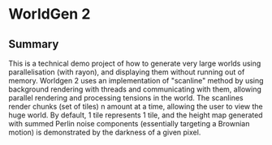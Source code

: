 # WorldGen 2

## Summary

This is a technical demo project of how to generate very large worlds using parallelisation (with rayon), and displaying them without running out of memory. Worldgen 2 uses an implementation of "scanline" method by using background rendering with threads and communicating with them, allowing parallel rendering and processing tensions in the world. The scanlines render chunks (set of tiles) n amount at a time, allowing the user to view the huge world. By default, 1 tile represents 1 tile, and the height map generated with summed Perlin noise components (essentially targeting a Brownian motion) is demonstrated by the darkness of a given pixel.
